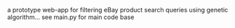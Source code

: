 
a prototype web-app for filtering eBay product search queries using genetic algorithm... see main.py for main code base
